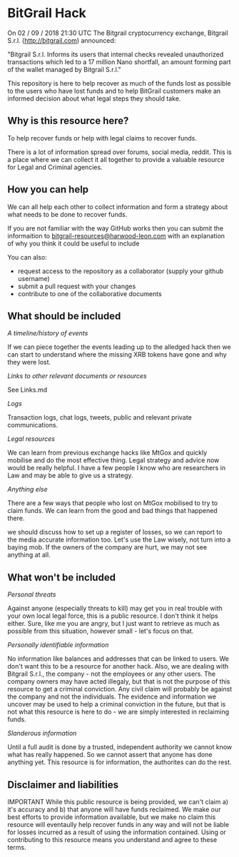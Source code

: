 # BitGrail Hack

On 02 / 09 / 2018 21:30 UTC The Bitgrail cryptocurrency exchange, Bitgrail S.r.l. (http://bitgrail.com) announced:

"Bitgrail S.r.l. Informs its users that internal checks revealed unauthorized transactions which led to a 17 million Nano shortfall, an amount forming part of the wallet managed by Bitgrail S.r.l."

This repository is here to help recover as much of the funds lost as possible to the users who have lost funds and to help BitGrail customers make an informed decision about what legal steps they should take.

## Why is this resource here?

To help recover funds or help with legal claims to recover funds.

There is a lot of information spread over forums, social media, reddit. This is a place where we can collect it all together to provide a valuable resource for Legal and Criminal agencies.

## How you can help

We can all help each other to collect information and form a strategy about what needs to be done to recover funds. 

If you are not familiar with the way GitHub works then you can submit the informaition to bitgrail-resources@harwood-leon.com with an explanation of why you think it could be useful to include

You can also:

- request access to the repository as a collaborator (supply your github username)
- submit a pull request with your changes
- contribute to one of the collaborative documents

## What should be included

_A timeline/history of events_ 

If we can piece together the events leading up to the alledged hack then we can start to understand where the missing XRB tokens have gone and why they were lost.

_Links to other relevant documents or resources_

See Links.md

_Logs_

Transaction logs, chat logs, tweets, public and relevant private communications. 

_Legal resources_

We can learn from previous exchange hacks like MtGox and quickly mobilise and do the most effective thing. Legal strategy and advice now would be really helpful. I have a few people I know who are researchers in Law and may be able to give us a strategy. 

_Anything else_

There are a few ways that people who lost on MtGox mobilised to try to claim funds. We can learn from the good and bad things that happened there.

we should discuss how to set up a register of losses, so we can report to the media accurate information too. Let's use the Law wisely, not turn into a baying mob. If the owners of the company are hurt, we may not see anything at all.


## What won't be included

_Personal threats_ 

Against anyone (especially threats to kill) may get you in real trouble with your own local legal force, this is a public resource. I don't think it helps either. Sure, like me you are angry, but I just want to retrieve as much as possible from this situation, however small - let's focus on that. 

_Personally identifiable information_

No information like balances and addresses that can be linked to users. We don't want this to be a resource for another hack. Also, we are dealing with Bitgrail S.r.l., the company - not the employees or any other users. The company owners may have acted illegaly, but that is not the purpose of this resource to get a criminal conviction. Any civil claim will probably be against the company and not the individuals. The evidence and information we uncover may be used to help a criminal conviction in the future, but that is not what this resource is here to do - we are simply interested in reclaiming funds.

_Slanderous information_

Until a full audit is done by a trusted, independent authority we cannot know what has really happened. So we cannot assert that anyone has done anything yet. This resource is for information, the authorites can do the rest.

## Disclaimer and liabilities

IMPORTANT While this public resource is being provided, we can't claim a) it's accuracy and b) that anyone will have funds reclaimed. We make our best efforts to provide information available, but we make no claim this resource will eventaully help recover funds in any way and will not be liable for losses incurred as a result of using the information contained. Using or contributing to this resource means you understand and agree to these terms.
